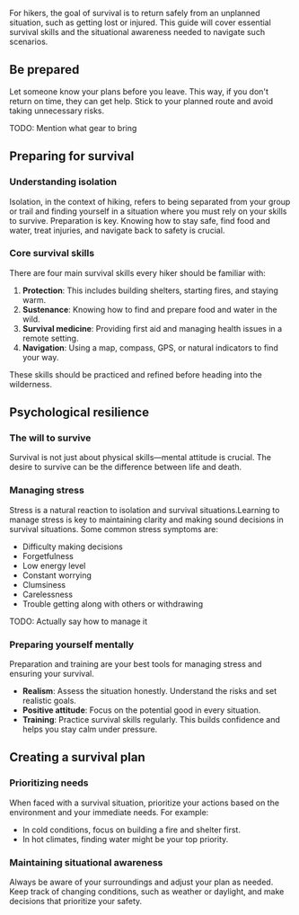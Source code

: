 For hikers, the goal of survival is to return safely from an unplanned situation, such as getting lost or injured. This guide will cover essential survival skills and the situational awareness needed to navigate such scenarios.

## Be prepared
Let someone know your plans before you leave. This way, if you don't return on time, they can get help. Stick to your planned route and avoid taking unnecessary risks.

TODO: Mention what gear to bring

## Preparing for survival

### Understanding isolation

Isolation, in the context of hiking, refers to being separated from your group or trail and finding yourself in a situation where you must rely on your skills to survive. Preparation is key. Knowing how to stay safe, find food and water, treat injuries, and navigate back to safety is crucial.

### Core survival skills

There are four main survival skills every hiker should be familiar with:

1. **Protection**: This includes building shelters, starting fires, and staying warm.
2. **Sustenance**: Knowing how to find and prepare food and water in the wild.
3. **Survival medicine**: Providing first aid and managing health issues in a remote setting.
4. **Navigation**: Using a map, compass, GPS, or natural indicators to find your way.

These skills should be practiced and refined before heading into the wilderness.

## Psychological resilience

### The will to survive

Survival is not just about physical skills—mental attitude is crucial. The desire to survive can be the difference between life and death.

### Managing stress

Stress is a natural reaction to isolation and survival situations.Learning to manage stress is key to maintaining clarity and making sound decisions in survival situations. Some common stress symptoms are:

- Difficulty making decisions
- Forgetfulness
- Low energy level
- Constant worrying
- Clumsiness
- Carelessness
- Trouble getting along with others or withdrawing

TODO: Actually say how to manage it

### Preparing yourself mentally

Preparation and training are your best tools for managing stress and ensuring your survival.

- **Realism**: Assess the situation honestly. Understand the risks and set realistic goals.
- **Positive attitude**: Focus on the potential good in every situation.
- **Training**: Practice survival skills regularly. This builds confidence and helps you stay calm under pressure.

## Creating a survival plan

### Prioritizing needs

When faced with a survival situation, prioritize your actions based on the environment and your immediate needs. For example:

- In cold conditions, focus on building a fire and shelter first.
- In hot climates, finding water might be your top priority.

### Maintaining situational awareness

Always be aware of your surroundings and adjust your plan as needed. Keep track of changing conditions, such as weather or daylight, and make decisions that prioritize your safety.